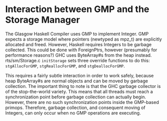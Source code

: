 # Interaction between GMP and the Storage Manager



The Glasgow Haskell Compiler uses GMP to implement Integer.
GMP expects a storage model where pointers (newtyped as mpz_t) are explicitly allocated and freed.
However, Haskell requires Integers to be garbage collected.
This could be done with ForeignPtrs, however (presumably for performance reasons?) GHC uses ByteArray\#s from the heap instead.
rts/sm/Storage.c `initStorage` sets three override functions to do this: `stgAllocForGMP`, `stgReallocForGMP`, and `stgDeallocForGMP`.



This requires a fairly subtle interaction in order to work safely,
because heap ByteArray\#s are normal objects and can be moved by garbage collection.
The important thing to note is that the GHC garbage collector is of the stop-the-world variety.
This means that all threads must reach a synchronization point before garbage collection can actually begin.
However, there are no such synchronization points inside the GMP-based primops.
Therefore, garbage collection, and consequent moving of Integers, can only occur when no GMP operations are executing.



